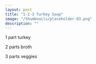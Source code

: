 ```yaml
---
layout: post
title: "1-2-3 Turkey Soup"
image: "/thumbnails/placeholder-03.png"
description: ""
---
```


1 part turkey

2 parts broth

3 parts veggies

